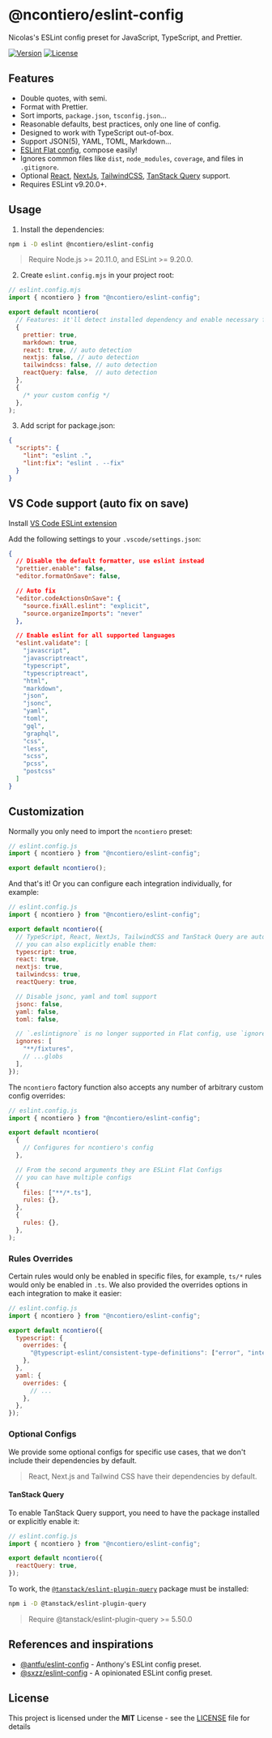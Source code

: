 # @ncontiero/eslint-config

Nicolas's ESLint config preset for JavaScript, TypeScript, and Prettier.

[![Version](https://img.shields.io/npm/v/@ncontiero/eslint-config)](https://www.npmjs.com/package/@ncontiero/eslint-config)
[![License](https://img.shields.io/badge/licence-MIT-blue)](https://github.com/ncontiero/eslint-config/blob/master/LICENSE)

## Features

- Double quotes, with semi.
- Format with Prettier.
- Sort imports, `package.json`, `tsconfig.json`...
- Reasonable defaults, best practices, only one line of config.
- Designed to work with TypeScript out-of-box.
- Support JSON(5), YAML, TOML, Markdown...
- [ESLint Flat config](https://eslint.org/docs/latest/use/configure/configuration-files-new), compose easily!
- Ignores common files like `dist`, `node_modules`, `coverage`, and files in `.gitignore`.
- Optional [React](https://react.dev/), [NextJs](https://nextjs.org/), [TailwindCSS](https://tailwindcss.com/), [TanStack Query](https://tanstack.com/query/) support.
- Requires ESLint v9.20.0+.

## Usage

1. Install the dependencies:

```bash
npm i -D eslint @ncontiero/eslint-config
```

> Require Node.js >= 20.11.0, and ESLint >= 9.20.0.

2. Create `eslint.config.mjs` in your project root:

```mjs
// eslint.config.mjs
import { ncontiero } from "@ncontiero/eslint-config";

export default ncontiero(
  // Features: it'll detect installed dependency and enable necessary features automatically
  {
    prettier: true,
    markdown: true,
    react: true, // auto detection
    nextjs: false, // auto detection
    tailwindcss: false, // auto detection
    reactQuery: false,  // auto detection
  },
  {
    /* your custom config */
  },
);
```

3. Add script for package.json:

```json
{
  "scripts": {
    "lint": "eslint .",
    "lint:fix": "eslint . --fix"
  }
}
```

## VS Code support (auto fix on save)

Install [VS Code ESLint extension](https://marketplace.visualstudio.com/items?itemName=dbaeumer.vscode-eslint)

Add the following settings to your `.vscode/settings.json`:

```json
{
  // Disable the default formatter, use eslint instead
  "prettier.enable": false,
  "editor.formatOnSave": false,

  // Auto fix
  "editor.codeActionsOnSave": {
    "source.fixAll.eslint": "explicit",
    "source.organizeImports": "never"
  },

  // Enable eslint for all supported languages
  "eslint.validate": [
    "javascript",
    "javascriptreact",
    "typescript",
    "typescriptreact",
    "html",
    "markdown",
    "json",
    "jsonc",
    "yaml",
    "toml",
    "gql",
    "graphql",
    "css",
    "less",
    "scss",
    "pcss",
    "postcss"
  ]
}
```

## Customization

Normally you only need to import the `ncontiero` preset:

```js
// eslint.config.js
import { ncontiero } from "@ncontiero/eslint-config";

export default ncontiero();
```

And that's it! Or you can configure each integration individually, for example:

```js
// eslint.config.js
import { ncontiero } from "@ncontiero/eslint-config";

export default ncontiero({
  // TypeScript, React, NextJs, TailwindCSS and TanStack Query are auto-detected,
  // you can also explicitly enable them:
  typescript: true,
  react: true,
  nextjs: true,
  tailwindcss: true,
  reactQuery: true,

  // Disable jsonc, yaml and toml support
  jsonc: false,
  yaml: false,
  toml: false,

  // `.eslintignore` is no longer supported in Flat config, use `ignores` instead
  ignores: [
    "**/fixtures",
    // ...globs
  ],
});
```

The `ncontiero` factory function also accepts any number of arbitrary custom config overrides:

```js
// eslint.config.js
import { ncontiero } from "@ncontiero/eslint-config";

export default ncontiero(
  {
    // Configures for ncontiero's config
  },

  // From the second arguments they are ESLint Flat Configs
  // you can have multiple configs
  {
    files: ["**/*.ts"],
    rules: {},
  },
  {
    rules: {},
  },
);
```

### Rules Overrides

Certain rules would only be enabled in specific files, for example, `ts/*` rules would only be enabled in `.ts`. We also provided the overrides options in each integration to make it easier:

```js
// eslint.config.js
import { ncontiero } from "@ncontiero/eslint-config";

export default ncontiero({
  typescript: {
    overrides: {
      "@typescript-eslint/consistent-type-definitions": ["error", "interface"],
    },
  },
  yaml: {
    overrides: {
      // ...
    },
  },
});
```

### Optional Configs

We provide some optional configs for specific use cases, that we don't include their dependencies by default.
> React, Next.js and Tailwind CSS have their dependencies by default.

#### TanStack Query

To enable TanStack Query support, you need to have the package installed or explicitly enable it:

```js
// eslint.config.js
import { ncontiero } from "@ncontiero/eslint-config";

export default ncontiero({
  reactQuery: true,
});
```

To work, the [`@tanstack/eslint-plugin-query`](https://tanstack.com/query/latest/docs/eslint/eslint-plugin-query) package must be installed:

```bash
npm i -D @tanstack/eslint-plugin-query
```

> Require @tanstack/eslint-plugin-query >= 5.50.0

## References and inspirations

- [@antfu/eslint-config](https://github.com/antfu/eslint-config) - Anthony's ESLint config preset.
- [@sxzz/eslint-config](https://github.com/sxzz/eslint-config) - A opinionated ESLint config preset.

## License

This project is licensed under the **MIT** License - see the [LICENSE](./LICENSE) file for details
